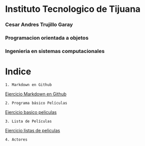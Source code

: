 # Instituto Tecnologico de Tijuana

### Cesar Andres Trujillo Garay

### Programacion orientada a objetos

### Ingenieria en sistemas computacionales

# Indice
    1. Markdown en Github 
    
[Ejercicio Markdown en Github](Setup/README.md)

    2. Programa básico Películas

[Ejercicio basico peliculas](Programa_basico_peliculas/README.md)

    3. Lista de Películas

[Ejercicio listas de peliculas](Lista_Peliculas/README.md)

    4. Actores 
   
